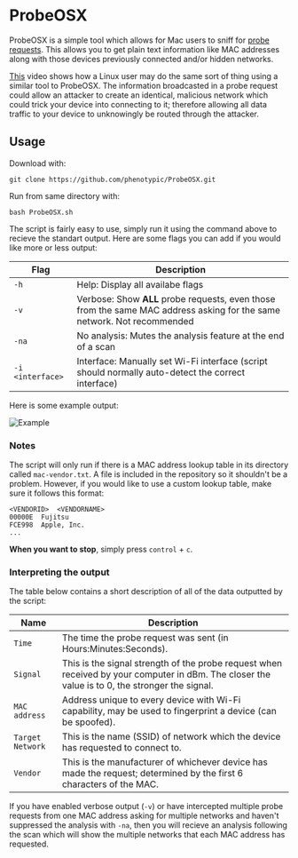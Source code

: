 # ProbeOSX

ProbeOSX is a simple tool which allows for Mac users to sniff for [probe requests](https://medium.com/@brannondorsey/wi-fi-is-broken-3f6054210fa5). This allows you to get plain text information like MAC addresses along with those devices previously connected and/or hidden networks.

[This](https://www.youtube.com/watch?v=Z8RHMUSYTiA&frags=pl%2Cwn) video shows how a Linux user may do the same sort of thing using a similar tool to ProbeOSX. The information broadcasted in a probe request could allow an attacker to create an identical, malicious network which could trick your device into connecting to it; therefore allowing all data traffic to your device to unknowingly be routed through the attacker. 

## Usage

Download with:
```
git clone https://github.com/phenotypic/ProbeOSX.git
```

Run from same directory with:
```
bash ProbeOSX.sh
```


The script is fairly easy to use, simply run it using the command above to recieve the standart output. Here are some flags you can add if you would like more or less output:

| Flag | Description |
| --- | --- |
| `-h` | Help: Display all availabe flags |
| `-v` | Verbose: Show **ALL** probe requests, even those from the same MAC address asking for the same network. Not recommended |
| `-na` | No analysis: Mutes the analysis feature at the end of a scan |
| `-i <interface>` | Interface: Manually set Wi-Fi interface (script should normally auto-detect the correct interface) |

Here is some example output:

![Example](https://i.ibb.co/nP3ynSm/Screenshot-2018-12-18-at-09-46-17.png)

### Notes

The script will only run if there is a MAC address lookup table in its directory called `mac-vendor.txt`. A file is included in the repository so it shouldn't be a problem. However, if you would like to use a custom lookup table, make sure it follows this format:
```
<VENDORID>	<VENDORNAME>
00000E	Fujitsu
FCE998	Apple, Inc.
...
```

**When you want to stop**, simply press `control` + `c`.

### Interpreting the output

The table below contains a short description of all of the data outputted by the script:

| Name | Description |
| --- | --- |
| `Time` | The time the probe request was sent (in Hours:Minutes:Seconds). |
| `Signal` | This is the signal strength of the probe request when received by your computer in dBm. The closer the value is to 0, the stronger the signal. |
| `MAC address` | Address unique to every device with Wi-Fi capability, may be used to fingerprint a device (can be spoofed). |
| `Target Network` | This is the name (SSID) of network which the device has requested to connect to. |
| `Vendor` | This is the manufacturer of whichever device has made the request; determined by the first 6 characters of the MAC. |

If you have enabled verbose output (`-v`) or have intercepted multiple probe requests from one MAC address asking for multiple networks and haven't suppressed the analysis with `-na`, then you will recieve an analysis following the scan which will show the multiple networks that each MAC address has requested.
